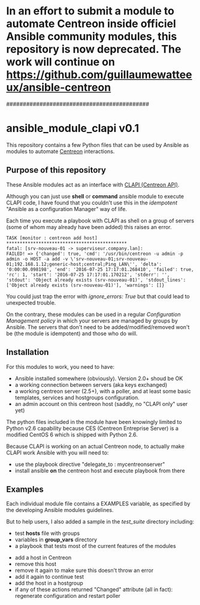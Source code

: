 # In an effort to submit a module to automate Centreon inside officiel Ansible community modules, this repository is now deprecated. The work will continue on https://github.com/guillaumewatteeux/ansible-centreon

###########################################

# ansible_module_clapi v0.1

This repository contains a few Python files that can be used by Ansible as modules to automate [Centreon](https://www.centreon.com/fr/) interactions.

## Purpose of this repository

These Ansible modules act as an interface with [CLAPI (Centreon API)](https://documentation.centreon.com/docs/centreon-clapi/en/latest/).

Although you can just use **shell** or **command** ansible module to execute CLAPI code, I have found that you couldn't use this in the *idempotent* "Ansible as a configuration Manager" way of life.

Each time you execute a playbook with CLAPI as shell on a group of servers (some of whom may already have been added) this raises an error.
```
TASK [monitor : centreon add host] *********************************************
fatal: [srv-nouveau-01 -> superviseur.company.lan]: 
FAILED! => {'changed': true, 'cmd': '/usr/bin/centreon -u admin -p admin -o HOST -a add -v \'srv-nouveau-01;srv-nouveau-01;192.168.1.12;generic-host;central;Ping_LAN\'', 'delta': '0:00:00.098198', 'end': '2016-07-25 17:17:01.268410', 'failed': true, 'rc': 1, 'start': '2016-07-25 17:17:01.170212', 'stderr': '', 'stdout': 'Object already exists (srv-nouveau-01)', 'stdout_lines': ['Object already exists (srv-nouveau-01)'], 'warnings': []}
```

You could just trap the error with *ignore_errors: True* but that could lead to unexpected trouble.

On the contrary, these modules can be used in a regular *Configuration Management* *policy* in which your servers are managed by groups by Ansible. The servers that don't need to be added/modified/removed won't be (the module is idempotent) and those who do will.

## Installation

For this modules to work, you need to have:
* Ansible installed somewhere (obviously). Version 2.0+ shoud be OK
* a working connection between servers (aka keys exchanged)
* a working centreon server (2.5+), with a poller, and at least some basic templates, services and hostgroups configuration.
* an admin account on this centreon host (saddly, no "CLAPI only" user yet)

The python files included in the module have been knowingly limited to Python v2.6 capability because CES (Centreon Entreprise Server) is a modified CentOS 6 which is shipped with Python 2.6.

Because CLAPI is working on an actual Centreon node, to actually make CLAPI work Ansible with you will need to:
* use the playbook directive "delegate_to : mycentreonserver"
* install ansible **on** the centreon host and execute playbook from there

## Examples

Each individual module file contains a EXAMPLES variable, as specified by the developing Ansible modules guidelines. 

But to help users, I also added a sample in the *test_suite* directory including:
* test **hosts** file with groups
* variables in **group_vars** directory
* a playbook that tests most of the current features of the modules
 - add a host in Centreon
 - remove this host 
 - remove it again to make sure this doesn't throw an error
 - add it again to continue test
 - add the host in a hostgroup
 - if any of these actions returned "Changed" attribute (all in fact): regenerate configuration and restart poller
